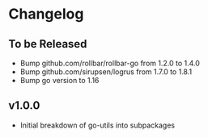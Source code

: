 # Changelog

## To be Released

* Bump github.com/rollbar/rollbar-go from 1.2.0 to 1.4.0
* Bump github.com/sirupsen/logrus from 1.7.0 to 1.8.1
* Bump go version to 1.16

## v1.0.0

* Initial breakdown of go-utils into subpackages
